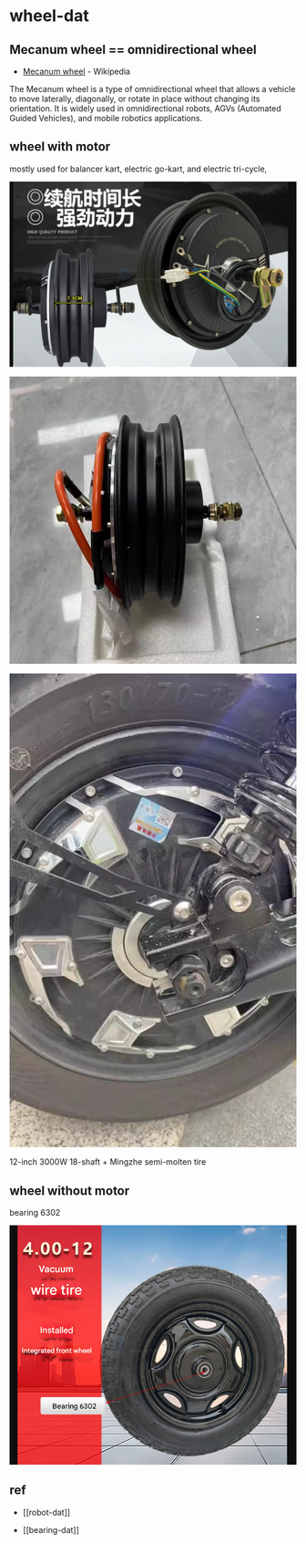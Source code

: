 
# wheel-dat

## Mecanum wheel == omnidirectional wheel

- [Mecanum wheel](https://en.wikipedia.org/wiki/Mecanum_wheel) - Wikipedia

The Mecanum wheel is a type of omnidirectional wheel that allows a vehicle to move laterally, diagonally, or rotate in place without changing its orientation. It is widely used in omnidirectional robots, AGVs (Automated Guided Vehicles), and mobile robotics applications.




## wheel with motor 

mostly used for balancer kart, electric go-kart, and electric tri-cycle,



![](2025-04-03-15-14-31.png)

![](2025-04-03-15-15-58.png)

![](2025-04-03-15-16-42.png)

12-inch 3000W 18-shaft + Mingzhe semi-molten tire


## wheel without motor 

bearing 6302

![](2025-04-03-15-42-28.png)


## ref 

- [[robot-dat]]

- [[bearing-dat]]




